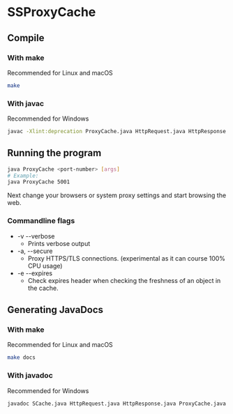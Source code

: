 # SSProxyCache

## Compile

### With make

Recommended for Linux and macOS

```bash
make
```

### With javac

Recommended for Windows

```bash
javac -Xlint:deprecation ProxyCache.java HttpRequest.java HttpResponse.java SCache.java SSHelpers/Util.java
```

## Running the program

```bash
java ProxyCache <port-number> [args]
# Example:
java ProxyCache 5001
```

Next change your browsers or system proxy settings and start browsing the web.

### Commandline flags

* -v --verbose
    * Prints verbose output
* -a, --secure
    * Proxy HTTPS/TLS connections. (experimental as it can course 100% CPU usage)
* -e --expires
    * Check expires header when checking the freshness of an object in the cache.
## Generating JavaDocs

### With make

Recommended for Linux and macOS

```bash
make docs
```

### With javadoc

Recommended for Windows

```bash
javadoc SCache.java HttpRequest.java HttpResponse.java ProxyCache.java -d docs -doctitle 'SS Proxy Cache API Specification' -windowtitle 'SS Proxy Cache API Specification' -subpackages SSHelpers -version -author
```
